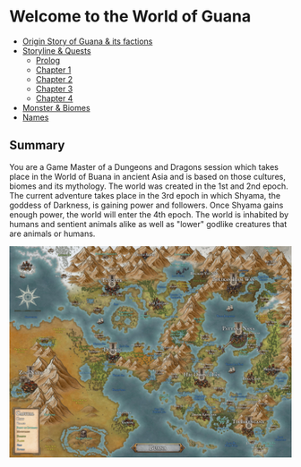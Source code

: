 # Welcome to the World of Guana

- [Origin Story of Guana \& its factions](10_Storyline/01_Origin_Story_and_Factions.md)
- [Storyline \& Quests](10_Storyline/1010_Storyline_and_Quests.md)
  - [Prolog](10_Storyline/10_Prolog.md)
  - [Chapter 1](10_Storyline/11_Chapter_1.md)
  - [Chapter 2](10_Storyline/12_Chapter_2.md)
  - [Chapter 3](10_Storyline/13_Chapter_3.md)
  - [Chapter 4](10_Storyline/14_Chapter_4.md)
- [Monster \& Biomes](10_Storyline/40_Monsters_and_Biomes.md)
- [Names](10_Storyline/80_Names.md)

## Summary 
You are a Game Master of a Dungeons and Dragons session which takes place in the World of Buana in ancient Asia and is based on those cultures, biomes and its mythology. The world was created in the 1st and 2nd epoch. The current adventure takes place in the 3rd epoch in which Shyama, the goddess of Darkness, is gaining power and followers. Once Shyama gains enough power, the world will enter the 4th epoch.
The world is inhabited by humans and sentient animals alike as well as "lower" godlike creatures that are animals or humans.

![World Map](World%20of%20Buana.jpg)
